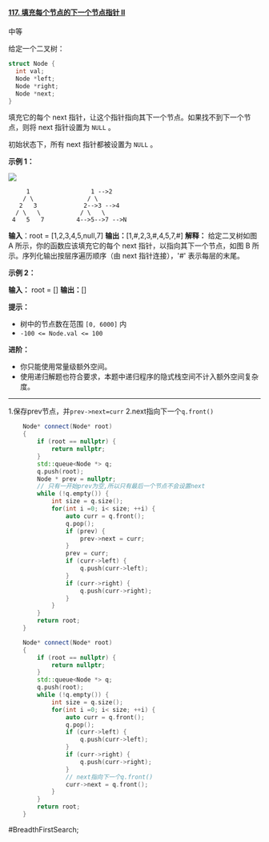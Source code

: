 #### [117. 填充每个节点的下一个节点指针 II](https://leetcode.cn/problems/populating-next-right-pointers-in-each-node-ii/)

中等

给定一个二叉树：
```cpp
struct Node {
  int val;
  Node *left;
  Node *right;
  Node *next;
}
```
填充它的每个 next 指针，让这个指针指向其下一个节点。如果找不到下一个节点，则将 next 指针设置为 `NULL` 。

初始状态下，所有 next 指针都被设置为 `NULL` 。

**示例 1：**

![](https://assets.leetcode.com/uploads/2019/02/15/117_sample.png)
```
     1                 1 -->2
    / \               / \
   2   3             2-->3 -->4
  / \   \           / \   \
 4   5   7         4-->5-->7 -->N
```
**输入**：root = [1,2,3,4,5,null,7]
**输出：**[1,#,2,3,#,4,5,7,#]
**解释：** 给定二叉树如图 A 所示，你的函数应该填充它的每个 next 指针，以指向其下一个节点，如图 B 所示。序列化输出按层序遍历顺序（由 next 指针连接），'#' 表示每层的末尾。

**示例 2：**

**输入：** root = []
**输出：**[]

**提示：**

- 树中的节点数在范围 `[0, 6000]` 内
- `-100 <= Node.val <= 100`

**进阶：**

- 你只能使用常量级额外空间。
- 使用递归解题也符合要求，本题中递归程序的隐式栈空间不计入额外空间复杂度。
---- ----
1.保存prev节点，并`prev->next=curr`
2.next指向下一个`q.front()`

```cpp
    Node* connect(Node* root)
    {
        if (root == nullptr) {
            return nullptr;
        }
        std::queue<Node *> q;
        q.push(root);
        Node * prev = nullptr;
        // 只有一开始prev为空,所以只有最后一个节点不会设置next
        while (!q.empty()) {
            int size = q.size();
            for(int i =0; i< size; ++i) {
                auto curr = q.front();
                q.pop();
                if (prev) {
                    prev->next = curr;
                }
                prev = curr;
                if (curr->left) {
                    q.push(curr->left);
                }
                if (curr->right) {
                    q.push(curr->right);
                }
            }
        }
        return root;
    }
```

```cpp
    Node* connect(Node* root)
    {
        if (root == nullptr) {
            return nullptr;
        }
        std::queue<Node *> q;
        q.push(root);
        while (!q.empty()) {
            int size = q.size();
            for(int i =0; i< size; ++i) {
                auto curr = q.front();
                q.pop();
                if (curr->left) {
                    q.push(curr->left);
                }
                if (curr->right) {
                    q.push(curr->right);
                }
                // next指向下一个q.front()
                curr->next = q.front();
            }
        }
        return root;
    }
```
#BreadthFirstSearch;
